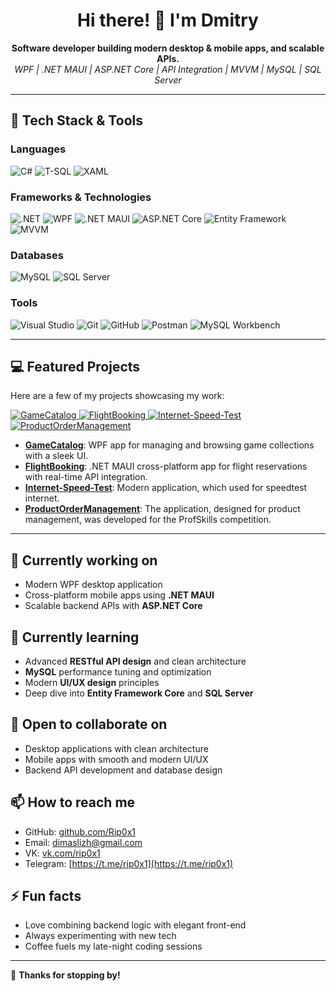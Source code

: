 <h1 align="center">Hi there! 👋 I'm Dmitry</h1>

<p align="center">
  <b>Software developer building modern desktop & mobile apps, and scalable APIs.</b><br/>
  <i>WPF | .NET MAUI | ASP.NET Core | API Integration | MVVM | MySQL | SQL Server</i>
</p>

---

## 🔧 Tech Stack & Tools

### Languages
<p align="left">
  <img src="https://img.shields.io/badge/C%23-239120?style=for-the-badge&logo=c-sharp&logoColor=white" alt="C#" />
  <img src="https://img.shields.io/badge/T--SQL-4479A1?style=for-the-badge&logo=microsoftsqlserver&logoColor=white" alt="T-SQL" />
  <img src="https://img.shields.io/badge/XAML-0C54C2?style=for-the-badge&logo=xml&logoColor=white" alt="XAML" />
</p>

### Frameworks & Technologies
<p align="left">
  <img src="https://img.shields.io/badge/.NET-512BD4?style=for-the-badge&logo=dotnet&logoColor=white" alt=".NET" />
  <img src="https://img.shields.io/badge/WPF-68217A?style=for-the-badge&logo=windows&logoColor=white" alt="WPF" />
  <img src="https://img.shields.io/badge/.NET%20MAUI-512BD4?style-for-the-badge&logo=dotnet&logoColor=white" alt=".NET MAUI" />
  <img src="https://img.shields.io/badge/ASP.NET_Core-512BD4?style-for-the-badge&logo=dotnet&logoColor=white" alt="ASP.NET Core" />
  <img src="https://img.shields.io/badge/Entity_Framework-6DB33F?style-for-the-badge&logo=entity-framework&logoColor=white" alt="Entity Framework" />
  <img src="https://img.shields.io/badge/MVVM-007ACC?style-for-the-badge&logo=visualstudio&logoColor=white" alt="MVVM" />
</p>

### Databases
<p align="left">
  <img src="https://img.shields.io/badge/MySQL-4479A1?style=for-the-badge&logo=mysql&logoColor=white" alt="MySQL" />
  <img src="https://img.shields.io/badge/SQL%20Server-CC2927?style=for-the-badge&logo=microsoftsqlserver&logoColor=white" alt="SQL Server" />
</p>

### Tools
<p align="left">
  <img src="https://img.shields.io/badge/Visual%20Studio-5C2D91?style=for-the-badge&logo=visualstudio&logoColor=white" alt="Visual Studio" />
  <img src="https://img.shields.io/badge/Git-F05032?style=for-the-badge&logo=git&logoColor=white" alt="Git" />
  <img src="https://img.shields.io/badge/GitHub-181717?style=for-the-badge&logo=github&logoColor=white" alt="GitHub" />
  <img src="https://img.shields.io/badge/Postman-FF6C37?style=for-the-badge&logo=postman&logoColor=white" alt="Postman" />
  <img src="https://img.shields.io/badge/MySQL%20Workbench-4479A1?style-for-the-badge&logo=mysql&logoColor=white" alt="MySQL Workbench" />
</p>

---

## 💻 Featured Projects
Here are a few of my projects showcasing my work:

<p align="left">
  <a href="https://github.com/Rip0x1/GameCatalog">
    <img src="https://github-readme-stats.vercel.app/api/pin/?username=Rip0x1&repo=GameCatalog&theme=radical" alt="GameCatalog" />
  </a>
  <a href="https://github.com/Rip0x1/FlightBooking">
    <img src="https://github-readme-stats.vercel.app/api/pin/?username=Rip0x1&repo=FlightBooking&theme=radical" alt="FlightBooking" />
  </a>
    <a href="https://github.com/Rip0x1/Internet-Speed-Test">
    <img src="https://github-readme-stats.vercel.app/api/pin/?username=Rip0x1&repo=Internet-Speed-Test&theme=radical" alt="Internet-Speed-Test" />
  </a>
    </a>
    <a href="https://github.com/Rip0x1/ProductOrderManagement">
    <img src="https://github-readme-stats.vercel.app/api/pin/?username=Rip0x1&repo=Internet-Speed-Test&theme=radical" alt="ProductOrderManagement" />
  </a>
</p>

- **[GameCatalog](https://github.com/Rip0x1/GameCatalog)**: WPF app for managing and browsing game collections with a sleek UI.
- **[FlightBooking](https://github.com/Rip0x1/FlightBooking)**: .NET MAUI cross-platform app for flight reservations with real-time API integration.
- **[Internet-Speed-Test](https://github.com/Rip0x1/Internet-Speed-Test)**: Modern application, which used for speedtest internet.
- **[ProductOrderManagement](https://github.com/Rip0x1/ProductOrderManagement)**: The application, designed for product management, was developed for the ProfSkills competition.
---

## 🔭 Currently working on
- Modern WPF desktop application
- Cross-platform mobile apps using **.NET MAUI**
- Scalable backend APIs with **ASP.NET Core**

## 🌱 Currently learning
- Advanced **RESTful API design** and clean architecture
- **MySQL** performance tuning and optimization
- Modern **UI/UX design** principles
- Deep dive into **Entity Framework Core** and **SQL Server**

## 👯 Open to collaborate on
- Desktop applications with clean architecture
- Mobile apps with smooth and modern UI/UX
- Backend API development and database design

## 📫 How to reach me
- GitHub: [github.com/Rip0x1](https://github.com/Rip0x1)
- Email: [dimaslizh@gmail.com](mailto:dimaslizh@gmail.com)
- VK: [vk.com/rip0x1](https://vk.com/rip0x1)
- Telegram: [https://t.me/rip0x1](https://t.me/rip0x1)

## ⚡ Fun facts
- Love combining backend logic with elegant front-end
- Always experimenting with new tech
- Coffee fuels my late-night coding sessions

---

🎯 **Thanks for stopping by!**
